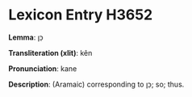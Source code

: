 # Lexicon Entry H3652

**Lemma**: כֵּן

**Transliteration (xlit)**: kên

**Pronunciation**: kane

**Description**:
(Aramaic) corresponding to כֵּן; so; thus.
